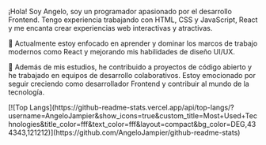 ¡Hola! Soy Angelo, soy un programador apasionado por el desarrollo Frontend. Tengo experiencia trabajando con HTML, CSS y JavaScript, React y me encanta crear experiencias web interactivas y atractivas.

🚀 Actualmente estoy enfocado en aprender y dominar los marcos de trabajo modernos como React y mejorando mis habilidades de diseño UI/UX.

💼 Además de mis estudios, he contribuido a proyectos de código abierto y he trabajado en equipos de desarrollo colaborativos. Estoy emocionado por seguir creciendo como desarrollador Frontend y contribuir al mundo de la tecnología.

<div style="margin: auto;">
  [![Top Langs](https://github-readme-stats.vercel.app/api/top-langs/?username=AngeloJampier&show_icons=true&custom_title=Most+Used+Technologies&title_color=fff&text_color=fff&layout=compact&bg_color=DEG,434343,121212)](https://github.com/AngeloJampier/github-readme-stats)
</div>
